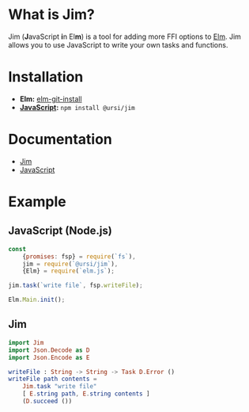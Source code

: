 # What is Jim?

Jim (**J**avaScript **i**n El**m**) is a tool for adding more FFI options to [Elm](https://elm-lang.org/). Jim allows you to use JavaScript to write your own tasks and functions.
# Installation

- **Elm:** [elm-git-install](https://github.com/Skinney/elm-git-install)
- **[JavaScript](https://github.com/ursi/jim-js):** `npm install @ursi/jim`


# Documentation

- [Jim](https://elm-doc-preview.netlify.app/Jim?repo=ursi%2Fjim&version=master)
- [JavaScript](https://github.com/ursi/jim-js)

# Example

## JavaScript (Node.js)

```javascript
const
	{promises: fsp} = require(`fs`),
	jim = require(`@ursi/jim`),
	{Elm} = require(`elm.js`);

jim.task(`write file`, fsp.writeFile);

Elm.Main.init();
```

## Jim

```elm
import Jim
import Json.Decode as D
import Json.Encode as E

writeFile : String -> String -> Task D.Error ()
writeFile path contents =
	Jim.task "write file"
	[ E.string path, E.string contents ]
	(D.succeed ())
```
